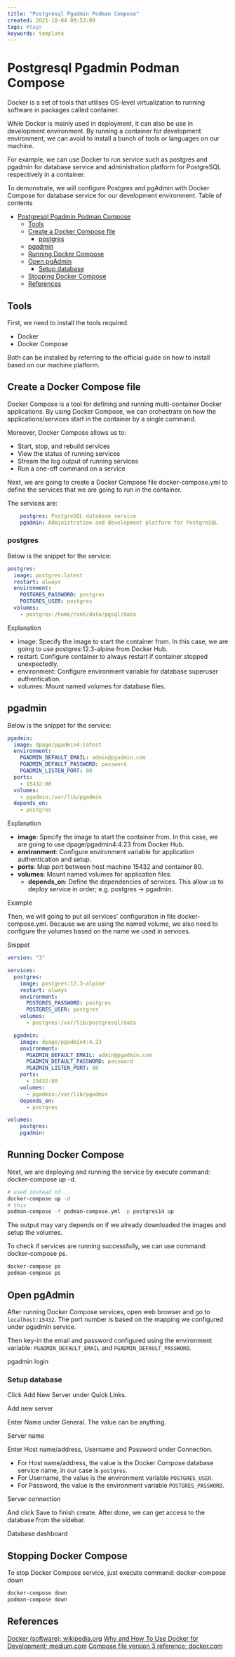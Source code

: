 ```yaml
---
title: "Postgresql Pgadmin Podman Compose"
created: 2021-10-04 09:53:09
tags: #tags
keywords: template
---
```


# Postgresql Pgadmin Podman Compose

Docker is a set of tools that utilises OS-level virtualization to running software in packages called container.

While Docker is mainly used in deployment, it can also be use in development environment. By running a container for development environment, we can avoid to install a bunch of tools or languages on our machine.

For example, we can use Docker to run service such as postgres and pgadmin for database service and administration platform for PostgreSQL respectively in a container.

To demonstrate, we will configure Postgres and pgAdmin with Docker Compose for database service for our development environment.
Table of contents

- [Postgresql Pgadmin Podman Compose](#postgresql-pgadmin-podman-compose)
  - [Tools](#tools)
  - [Create a Docker Compose file](#create-a-docker-compose-file)
    - [postgres](#postgres)
  - [pgadmin](#pgadmin)
  - [Running Docker Compose](#running-docker-compose)
  - [Open pgAdmin](#open-pgadmin)
    - [Setup database](#setup-database)
  - [Stopping Docker Compose](#stopping-docker-compose)
  - [References](#references)

## Tools

First, we need to install the tools required.

- Docker
- Docker Compose

Both can be installed by referring to the official guide on how to install based on our machine platform.

## Create a Docker Compose file

Docker Compose is a tool for defining and running multi-container Docker applications. By using Docker Compose, we can orchestrate on how the applications/services start in the container by a single command.

Moreover, Docker Compose allows us to:

- Start, stop, and rebuild services
- View the status of running services
- Stream the log output of running services
- Run a one-off command on a service

Next, we are going to create a Docker Compose file docker-compose.yml to define the services that we are going to run in the container.

The services are:

```yaml
    postgres: PostgreSQL database service
    pgadmin: Administration and development platform for PostgreSQL
```

### postgres

Below is the snippet for the service:

```yaml
postgres:
  image: postgres:latest
  restart: always
  environment:
    POSTGRES_PASSWORD: postgres
    POSTGRES_USER: postgres
  volumes:
    - postgres:/home/ronh/data/pgsql/data
```

Explanation

- image: Specify the image to start the container from. In this case, we are going to use postgres:12.3-alpine from Docker Hub.
- restart: Configure container to always restart if container stopped unexpectedly.
- environment: Configure environment variable for database superuser authentication.
- volumes: Mount named volumes for database files.

## pgadmin

Below is the snippet for the service:

```yaml
pgadmin:
  image: dpage/pgadmin4:latest
  environment:
    PGADMIN_DEFAULT_EMAIL: admin@pgadmin.com
    PGADMIN_DEFAULT_PASSWORD: password
    PGADMIN_LISTEN_PORT: 80
  ports:
    - 15432:80
  volumes:
    - pgadmin:/var/lib/pgadmin
  depends_on:
    - postgres
```

Explanation

- **image**: Specify the image to start the container from. In this case, we are going to use dpage/pgadmin4:4.23 from Docker Hub.
- **environment**: Configure environment variable for application authentication and setup.
- **ports**: Map port between host machine 15432 and container 80.
- **volumes**: Mount named volumes for application files.
  - **depends_on**: Define the dependencies of services. This allow us to deploy service in order; e.g. postgres -> pgadmin.

Example

Then, we will going to put all services' configuration in file docker-compose.yml. Because we are using the named volume, we also need to configure the volumes based on the name we used in services.

Snippet

```yaml
version: "3"

services:
  postgres:
    image: postgres:12.3-alpine
    restart: always
    environment:
      POSTGRES_PASSWORD: postgres
      POSTGRES_USER: postgres
    volumes:
      - postgres:/var/lib/postgresql/data

  pgadmin:
    image: dpage/pgadmin4:4.23
    environment:
      PGADMIN_DEFAULT_EMAIL: admin@pgadmin.com
      PGADMIN_DEFAULT_PASSWORD: password
      PGADMIN_LISTEN_PORT: 80
    ports:
      - 15432:80
    volumes:
      - pgadmin:/var/lib/pgadmin
    depends_on:
      - postgres

volumes:
    postgres:
    pgadmin:
```

## Running Docker Compose

Next, we are deploying and running the service by execute command: docker-compose up -d.

```bash
# used instead of...
docker-compose up -d
# this
podman-compose -f podman-compose.yml -p postgres14 up
```

The output may vary depends on if we already downloaded the images and setup the volumes.

To check if services are running successfully, we can use command: docker-compose ps.

```bash
docker-compose ps
podman-compose ps
```

## Open pgAdmin

After running Docker Compose services, open web browser and go to `localhost:15432`. The port number is based on the mapping we configured under pgadmin service.

Then key-in the email and password configured using the environment variable: `PGADMIN_DEFAULT_EMAIL` and `PGADMIN_DEFAULT_PASSWORD`.

pgadmin login

### Setup database

Click Add New Server under Quick Links.

Add new server

Enter Name under General. The value can be anything.

Server name

Enter Host name/address, Username and Password under Connection.

- For Host name/address, the value is the Docker Compose database service name, in our case is `postgres`.
- For Username, the value is the environment variable `POSTGRES_USER`.
- For Password, the value is the environment variable `POSTGRES_PASSWORD`.

Server connection

And click Save to finish create. After done, we can get access to the database from the sidebar.

Database dashboard

## Stopping Docker Compose

To stop Docker Compose service, just execute command: docker-compose down

```bash
docker-compose down
podman-compose down
```

## References

[Docker (software); wikipedia.org](https://en.wikipedia.org/wiki/Docker_%28software%29)
[Why and How To Use Docker for Development; medium.com](https://medium.com/better-programming/why-and-how-to-use-docker-for-development-a156c1de3b24)
[Compose file version 3 reference; docker.com](https://docs.docker.com/compose/compose-file/)
